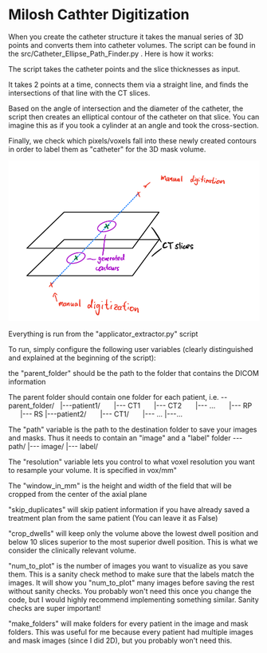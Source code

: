 # Milosh Cathter Digitization


When you create the catheter structure it takes the manual series of 3D points and converts them into catheter volumes. The script can be found in the src/Catheter_Ellipse_Path_Finder.py . Here is how it works:

The script takes the catheter points and the slice thicknesses as input. 

It takes 2 points at a time, connects them via a straight line, and finds the intersections of that line with the CT slices. 

Based on the angle of intersection and the diameter of the catheter, the script then creates an elliptical contour of the catheter on that slice. You can imagine this as if you took a cylinder at an angle and took the cross-section.

Finally, we check which pixels/voxels fall into these newly created contours in order to label them as "catheter" for the 3D mask volume.


![points_to_contours](slices_points.png)

Everything is run from the "applicator_extractor.py" script

To run, simply configure the following user variables (clearly distinguished and explained at the beginning of the script):

the "parent_folder" should be the path to the folder that contains the DICOM information

The parent folder should contain one folder for each patient, i.e.
--parent_folder/
&nbsp;&nbsp;|---patient1/
&nbsp;&nbsp;&nbsp;&nbsp;&nbsp;&nbsp;|--- CT1
&nbsp;&nbsp;&nbsp;&nbsp;&nbsp;&nbsp;|--- CT2
&nbsp;&nbsp;&nbsp;&nbsp;&nbsp;&nbsp;|--- ...
&nbsp;&nbsp;&nbsp;&nbsp;&nbsp;&nbsp;|--- RP
&nbsp;&nbsp;&nbsp;&nbsp;&nbsp;&nbsp;|--- RS
  |---patient2/
&nbsp;&nbsp;&nbsp;&nbsp;&nbsp;&nbsp;|--- CT1/
&nbsp;&nbsp;&nbsp;&nbsp;&nbsp;&nbsp;|--- ...
  |---...

The "path" variable is the path to the destination folder to save your images and masks. Thus it needs to contain an "image" and a "label" folder
---path/
    |--- image/
    |--- label/

The "resolution" variable lets you control to what voxel resolution you want to resample your volume. It is specified in vox/mm"

The "window_in_mm" is the height and width of the field that will be cropped from the center of the axial plane

"skip_duplicates" will skip patient information if you have already saved a treatment plan from the same patient (You can leave it as False)

"crop_dwells" will keep only the volume above the lowest dwell position and below 10 slices superior to the most superior dwell position. This is what we consider the clinically relevant volume. 

"num_to_plot" is the number of images you want to visualize as you save them. This is a sanity check method to make sure that the labels match the images. It will show you "num_to_plot" many images before saving the rest without sanity checks. You probably won't need this once you change the code, but I would highly recommend implementing something similar. Sanity checks are super important! 

"make_folders" will make folders for every patient in the image and mask folders. This was useful for me because every patient had multiple images and mask images (since I did 2D), but you probably won't need this. 
